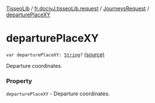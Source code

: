 [TisseoLib](../../index.md) / [fr.docjyJ.tisseoLib.request](../index.md) / [JourneysRequest](index.md) / [departurePlaceXY](./departure-place-x-y.md)

# departurePlaceXY

`var departurePlaceXY: `[`String`](https://kotlinlang.org/api/latest/jvm/stdlib/kotlin/-string/index.html)`?` [(source)](https://github.com/docjyj/tisseoLib/tree/master/src/main/kotlin/fr/docjyJ/tisseoLib/request/JourneysRequest.kt#L42)

Departure coordinates.

### Property

`departurePlaceXY` - Departure coordinates.